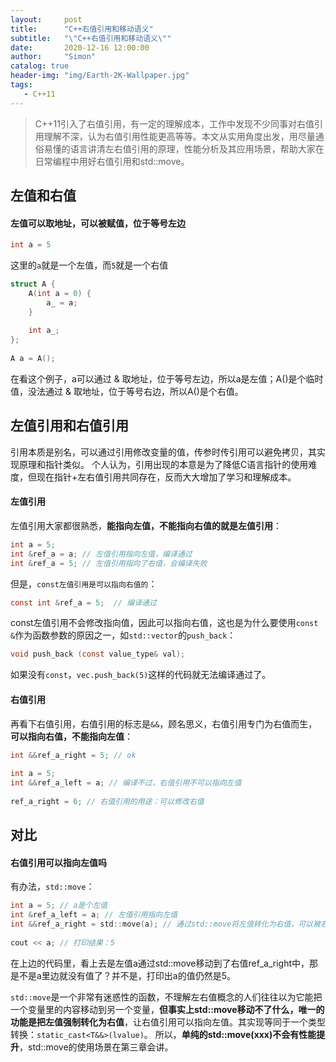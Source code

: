 ```yaml
---
layout:     post
title:      "C++右值引用和移动语义"
subtitle:   "\"C++右值引用和移动语义\""
date:       2020-12-16 12:00:00
author:     "Simon"
catalog: true
header-img: "img/Earth-2K-Wallpaper.jpg"
tags:
   - C++11
---
```


> C++11引入了右值引用，有一定的理解成本，工作中发现不少同事对右值引用理解不深，认为右值引用性能更高等等。本文从实用角度出发，用尽量通俗易懂的语言讲清左右值引用的原理，性能分析及其应用场景，帮助大家在日常编程中用好右值引用和std::move。

## 左值和右值

#### 左值可以取地址，可以被赋值，位于等号左边

```c
int a = 5
```

这里的`a`就是一个左值，而`5`就是一个右值

```c
struct A {
    A(int a = 0) {
        a_ = a;
    }
 
    int a_;
};
 
A a = A();
```

在看这个例子，a可以通过 & 取地址，位于等号左边，所以a是左值；A()是个临时值，没法通过 & 取地址，位于等号右边，所以A()是个右值。

## 左值引用和右值引用

引用本质是别名，可以通过引用修改变量的值，传参时传引用可以避免拷贝，其实现原理和指针类似。 个人认为，引用出现的本意是为了降低C语言指针的使用难度，但现在指针+左右值引用共同存在，反而大大增加了学习和理解成本。

#### 左值引用

左值引用大家都很熟悉，**能指向左值，不能指向右值的就是左值引用**：

```c
int a = 5;
int &ref_a = a; // 左值引用指向左值，编译通过
int &ref_a = 5; // 左值引用指向了右值，会编译失败
```

但是，`const左值引用是可以指向右值的`：

```c
const int &ref_a = 5;  // 编译通过
```

const左值引用不会修改指向值，因此可以指向右值，这也是为什么要使用`const &`作为函数参数的原因之一，如`std::vector`的`push_back`：

```c
void push_back (const value_type& val);
```

如果没有`const`，`vec.push_back(5)`这样的代码就无法编译通过了。

#### 右值引用

再看下右值引用，右值引用的标志是`&&`，顾名思义，右值引用专门为右值而生，**可以指向右值，不能指向左值**：

```c
int &&ref_a_right = 5; // ok
 
int a = 5;
int &&ref_a_left = a; // 编译不过，右值引用不可以指向左值
 
ref_a_right = 6; // 右值引用的用途：可以修改右值
```

## 对比

#### 右值引用可以指向左值吗

有办法，`std::move`：

```c
int a = 5; // a是个左值
int &ref_a_left = a; // 左值引用指向左值
int &&ref_a_right = std::move(a); // 通过std::move将左值转化为右值，可以被右值引用指向
 
cout << a; // 打印结果：5
```

在上边的代码里，看上去是左值a通过std::move移动到了右值ref_a_right中，那是不是a里边就没有值了？并不是，打印出a的值仍然是5。

`std::move`是一个非常有迷惑性的函数，不理解左右值概念的人们往往以为它能把一个变量里的内容移动到另一个变量，**但事实上std::move移动不了什么，唯一的功能是把左值强制转化为右值**，让右值引用可以指向左值。其实现等同于一个类型转换：`static_cast<T&&>(lvalue)`。 所以，**单纯的std::move(xxx)不会有性能提升**，std::move的使用场景在第三章会讲。

